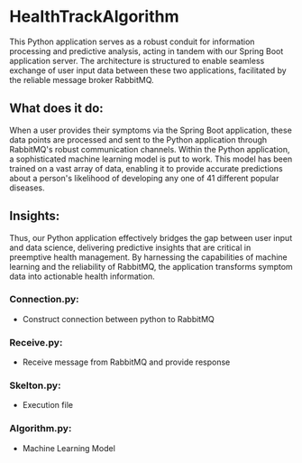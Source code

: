 # HealthTrackAlgorithm

This Python application serves as a robust conduit for information processing and predictive analysis, acting in tandem with our Spring Boot application server. The architecture is structured to enable seamless exchange of user input data between these two applications, facilitated by the reliable message broker RabbitMQ.


## What does it do:

When a user provides their symptoms via the Spring Boot application, these data points are processed and sent to the Python application through RabbitMQ's robust communication channels. Within the Python application, a sophisticated machine learning model is put to work. This model has been trained on a vast array of data, enabling it to provide accurate predictions about a person's likelihood of developing any one of 41 different popular diseases.


## Insights:

Thus, our Python application effectively bridges the gap between user input and data science, delivering predictive insights that are critical in preemptive health management. By harnessing the capabilities of machine learning and the reliability of RabbitMQ, the application transforms symptom data into actionable health information.



### Connection.py: 

- Construct connection between python to RabbitMQ


### Receive.py: 

- Receive message from RabbitMQ and provide response
### Skelton.py: 

- Execution file
### Algorithm.py:

- Machine Learning Model
